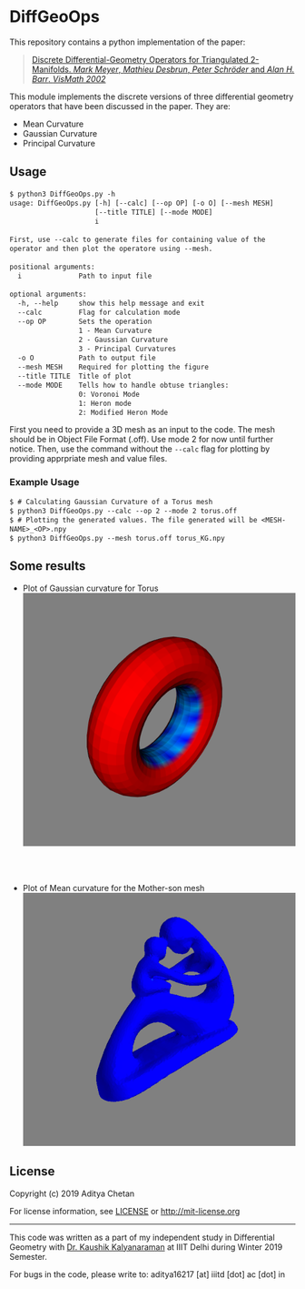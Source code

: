 # DiffGeoOps

This repository contains a python implementation of the paper:

>[Discrete Differential-Geometry Operators for Triangulated 2-Manifolds. *Mark Meyer*, *Mathieu Desbrun*, *Peter Schröder* and *Alan H. Barr*. *VisMath 2002*](http://www.multires.caltech.edu/pubs/diffGeoOps.pdf)

This module implements the discrete versions of three differential geometry operators that have been discussed in the paper. They are:

- Mean Curvature
- Gaussian Curvature
- Principal Curvature

## Usage

```
$ python3 DiffGeoOps.py -h
usage: DiffGeoOps.py [-h] [--calc] [--op OP] [-o O] [--mesh MESH]
                     [--title TITLE] [--mode MODE]
                     i

First, use --calc to generate files for containing value of the
operator and then plot the operatore using --mesh.

positional arguments:
  i              Path to input file

optional arguments:
  -h, --help     show this help message and exit
  --calc         Flag for calculation mode
  --op OP        Sets the operation
                 1 - Mean Curvature
                 2 - Gaussian Curvature
                 3 - Principal Curvatures
  -o O           Path to output file
  --mesh MESH    Required for plotting the figure
  --title TITLE  Title of plot
  --mode MODE    Tells how to handle obtuse triangles:
                 0: Voronoi Mode
                 1: Heron mode
                 2: Modified Heron Mode
```


First you need to provide a 3D mesh as an input to the code. The mesh should be in Object File Format (.off).
Use mode 2 for now until further notice. Then, use the command without the `--calc` flag for plotting by providing apprpriate mesh and value files.

### Example Usage

```
$ # Calculating Gaussian Curvature of a Torus mesh
$ python3 DiffGeoOps.py --calc --op 2 --mode 2 torus.off
$ # Plotting the generated values. The file generated will be <MESH-NAME>_<OP>.npy
$ python3 DiffGeoOps.py --mesh torus.off torus_KG.npy
```

## Some results
- Plot of Gaussian curvature for Torus
![Gaussian curvature for Torus](img/torus_KG.png?raw=true "Gaussian curvature of Torus")

<br> <br>
- Plot of Mean curvature for the Mother-son mesh
![Mean curvature for Mother-son mesh](img/mother.png "Mean curvature plot for Mother-son mesh")


## License 

Copyright (c) 2019 Aditya Chetan

For license information, see [LICENSE](LICENSE) or http://mit-license.org


- - -

This code was written as a part of my independent study in Differential Geometry with [Dr. Kaushik Kalyanaraman](https://www.iiitd.ac.in/kaushik) at IIIT Delhi during Winter 2019 Semester. 

For bugs in the code, please write to: aditya16217 [at] iiitd [dot] ac [dot] in


